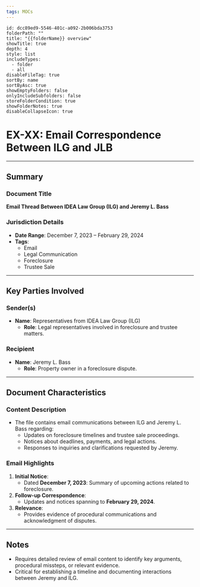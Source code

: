 ```yaml
---
tags: MOCs
---
```

```folder-overview
id: dcc89ed9-5546-401c-a092-2b006bda3753
folderPath: ""
title: "{{folderName}} overview"
showTitle: true
depth: 4
style: list
includeTypes:
  - folder
  - all
disableFileTag: true
sortBy: name
sortByAsc: true
showEmptyFolders: false
onlyIncludeSubfolders: false
storeFolderCondition: true
showFolderNotes: true
disableCollapseIcon: true
```

# EX-XX: Email Correspondence Between ILG and JLB

---

## Summary

### Document Title
**Email Thread Between IDEA Law Group (ILG) and Jeremy L. Bass**

### Jurisdiction Details
- **Date Range**: December 7, 2023 – February 29, 2024
- **Tags**:
  - Email
  - Legal Communication
  - Foreclosure
  - Trustee Sale

---

## Key Parties Involved

### Sender(s)
- **Name**: Representatives from IDEA Law Group (ILG)
  - **Role**: Legal representatives involved in foreclosure and trustee matters.

### Recipient
- **Name**: Jeremy L. Bass
  - **Role**: Property owner in a foreclosure dispute.

---

## Document Characteristics

### Content Description
- The file contains email communications between ILG and Jeremy L. Bass regarding:
  - Updates on foreclosure timelines and trustee sale proceedings.
  - Notices about deadlines, payments, and legal actions.
  - Responses to inquiries and clarifications requested by Jeremy.

### Email Highlights
1. **Initial Notice**:
   - Dated **December 7, 2023**: Summary of upcoming actions related to foreclosure.
2. **Follow-up Correspondence**:
   - Updates and notices spanning to **February 29, 2024**.
3. **Relevance**:
   - Provides evidence of procedural communications and acknowledgment of disputes.

---

## Notes
- Requires detailed review of email content to identify key arguments, procedural missteps, or relevant evidence.
- Critical for establishing a timeline and documenting interactions between Jeremy and ILG.
